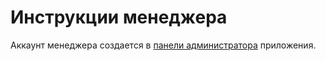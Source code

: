 # Инструкции менеджера

Аккаунт менеджера создается в <a href="https://moderator.clubgermes.ru">панели администратора</a> приложения.